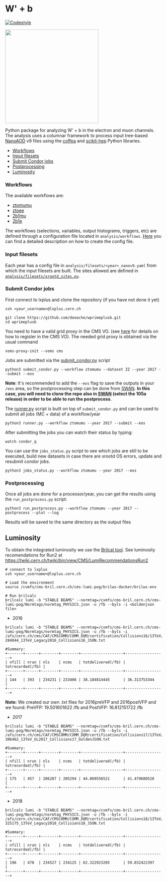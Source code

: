 # W' + b

[![Codestyle](https://img.shields.io/badge/code%20style-black-000000.svg)](https://github.com/psf/black)

<p align="left">
  <img width="300" src="https://i.imgur.com/OWhX13O.jpg" />
</p>

Python package for analyzing W' + b in the electron and muon channels. The analysis uses a columnar framework to process input tree-based [NanoAOD](https://twiki.cern.ch/twiki/bin/view/CMSPublic/WorkBookNanoAOD) v9 files using the [coffea](https://coffeateam.github.io/coffea/) and [scikit-hep](https://scikit-hep.org) Python libraries.

- [Workflows](#Workflows)
- [Input filesets](#Input-filesets)
- [Submit Condor jobs](#Submit-Condor-jobs)
- [Postprocessing](#Postprocessing)
- [Luminosity](#Luminosity)

### Workflows

The available workflows are:

* [ztomumu](https://github.com/deoache/wprimeplusb/blob/main/analysis/workflows/ztomumu.yaml)
* [ztoee](https://github.com/deoache/wprimeplusb/blob/main/analysis/workflows/ztoee.yaml)
* [2b1mu](https://github.com/deoache/wprimeplusb/blob/main/analysis/workflows/2b1mu.yaml)
* [2b1e](https://github.com/deoache/wprimeplusb/blob/main/analysis/workflows/2b1e.yaml)


The workflows (selections, variables, output histograms, triggers, etc) are defined through a configuration file located in `analysis/workflows`. [Here](https://github.com/deoache/wprimeplusb/blob/main/analysis/workflows/README.md) you can find a detailed description on how to create the config file.


### Input filesets

Each year has a config file in `analysis/filesets/<year>_nanov9.yaml` from which the input filesets are built. The sites allowed are defined in [`analysis/filesets/xrootd_sites.py`](https://github.com/deoache/higgscharm/blob/lxplus/analysis/filesets/xrootd_sites.py).


### Submit Condor jobs

First connect to lxplus and clone the repository (if you have not done it yet)
```
ssh <your_username>@lxplus.cern.ch

git clone https://github.com/deoache/wprimeplusb.git
cd wprimeplusb
```
You need to have a valid grid proxy in the CMS VO. (see [here](https://twiki.cern.ch/twiki/bin/view/CMSPublic/SWGuideLcgAccess) for details on how to register in the CMS VO). The needed grid proxy is obtained via the usual command
```
voms-proxy-init --voms cms
```
Jobs are submitted via the [submit_condor.py](https://github.com/deoache/higgscharm/blob/lxplus/submit_condor.py) script
```
python3 submit_condor.py --workflow ztomumu --dataset ZZ --year 2017 --submit --eos
```
**Note**: It's recommended to add the `--eos` flag to save the outputs in your `/eos` area, so the postprocessing step can be done from [SWAN](https://swan-k8s.cern.ch/hub/spawn). **In this case, you will need to clone the repo also in [SWAN](https://swan-k8s.cern.ch/hub/spawn) (select the 105a release) in order to be able to run the postprocess**.

The [runner.py](https://github.com/deoache/higgscharm/blob/lxplus/runner.py) script is built on top of `submit_condor.py` and can be used to submit all jobs (MC + data) of a workflow/year
```
python3 runner.py --workflow ztomumu --year 2017 --submit --eos
``` 
After submitting the jobs you can watch their status by typing:
```
watch condor_q
```
You can use the `jobs_status.py` script to see which jobs are still to be executed, build new datasets in case there are xrootd OS errors, update and resubmit condor jobs.
```
python3 jobs_status.py --workflow ztomumu --year 2017 --eos
```

### Postprocessing

Once all jobs are done for a processor/year, you can get the results using the `run_postprocess.py` script:
```
python3 run_postprocess.py --workflow ztomumu --year 2017 --postprocess --plot --log
``` 
Results will be saved to the same directory as the output files

## Luminosity

To obtain the integrated luminosity we use the [Brilcal tool](https://twiki.cern.ch/twiki/bin/view/CMS/BrilcalcQuickStart). See luminosity recomendations for Run2 at https://twiki.cern.ch/twiki/bin/view/CMS/LumiRecommendationsRun2

```
# connect to lxplus
ssh <your_username>@lxplus.cern.ch

# Load the environment
source /cvmfs/cms-bril.cern.ch/cms-lumi-pog/brilws-docker/brilws-env

# Run brilcalc
brilcalc lumi -b "STABLE BEAMS" --normtag=/cvmfs/cms-bril.cern.ch/cms-lumi-pog/Normtags/normtag_PHYSICS.json -u /fb --byls -i <Goldenjson file>
```

* 2016
```
brilcalc lumi -b "STABLE BEAMS" --normtag=/cvmfs/cms-bril.cern.ch/cms-lumi-pog/Normtags/normtag_PHYSICS.json -u /fb --byls -i /afs/cern.ch/cms/CAF/CMSCOMM/COMM_DQM/certification/Collisions16/13TeV/Legacy_2016/Cert_271036-284044_13TeV_Legacy2016_Collisions16_JSON.txt
```
```
#Summary:
+-------+------+--------+--------+-------------------+------------------+
| nfill | nrun | nls    | ncms   | totdelivered(/fb) | totrecorded(/fb) |
+-------+------+--------+--------+-------------------+------------------+
| 144   | 393  | 234231 | 233406 | 38.184814445      | 36.313753344     |
+-------+------+--------+--------+-------------------+------------------+
```

**Note:** We created our own .txt files for 2016preVFP and 2016postVFP and we found: PreVFP: 19.501601622 /fb and PostVFP: 16.812151722 /fb

* 2017
```
brilcalc lumi -b "STABLE BEAMS" --normtag=/cvmfs/cms-bril.cern.ch/cms-lumi-pog/Normtags/normtag_PHYSICS.json -u /fb --byls -i /afs/cern.ch/cms/CAF/CMSCOMM/COMM_DQM/certification/Collisions17/13TeV/Legacy_2017/Cert_294927-306462_13TeV_UL2017_Collisions17_GoldenJSON.txt
```
```
#Summary:
+-------+------+--------+--------+-------------------+------------------+
| nfill | nrun | nls    | ncms   | totdelivered(/fb) | totrecorded(/fb) |
+-------+------+--------+--------+-------------------+------------------+
| 175   | 457  | 206287 | 205294 | 44.069556521      | 41.479680528     |
+-------+------+--------+--------+-------------------+------------------+
```

* 2018
```
brilcalc lumi -b "STABLE BEAMS" --normtag=/cvmfs/cms-bril.cern.ch/cms-lumi-pog/Normtags/normtag_PHYSICS.json -u /fb --byls -i /afs/cern.ch/cms/CAF/CMSCOMM/COMM_DQM/certification/Collisions18/13TeV/Legacy_2018/Cert_314472-325175_13TeV_Legacy2018_Collisions18_JSON.txt
```
```
#Summary:
+-------+------+--------+--------+-------------------+------------------+
| nfill | nrun | nls    | ncms   | totdelivered(/fb) | totrecorded(/fb) |
+-------+------+--------+--------+-------------------+------------------+
| 196   | 478  | 234527 | 234125 | 62.322923205      | 59.832422397     |
+-------+------+--------+--------+-------------------+------------------+
```